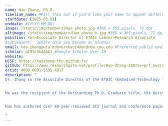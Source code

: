 ```yaml
---
name: Hao Zhang, Ph.D.
timeline_name: #Fill this out if you'd like your name to appear differently on the Timeline.
startdate: [2025-03-01]
enddate: #[YYYY-MM-DD]
image: /static/img/members/Hao_photo.jpg #365 x 365 pixels, 72 dpi
altimage: /static/img/members/Hao_photo_b.jpg #365 x 365 pixels, 72 dpi
position: <br>Associate Director of ETAIC Lab<br>Research Associate
#subsequent:  update once you become an alumnus
email: hao.zhang@uta.edu<br>haoz4@andrew.cmu.edu #Preferred public email address
scholar: qC9ScSkAAAAJ #Google Scholar User ID
website:
UCSF: https://haozhang-thu.github.io/
github: https://www.researchgate.net/profile/Hao-Zhang-288?ev=prf_overview
orcid: 0000-0001-5395-4017
description: "
Dr. Zhang is the Associate Director of the ETAIC (Embodied Technology for Autonomy, Intelligence, and Control) Research Lab at University of Texas at Arlington, working with [Prof. Eric Tseng](https://www.uta.edu/academics/faculty/profile?user=hongtei.tseng#Publications) (member of the National Academy of Engineering). He is currently conducting postdoctoral research in the [Safe AI Lab](https://safeai-lab.github.io/) at Carnegie Mellon University, working with [Prof. Ding Zhao](https://www.meche.engineering.cmu.edu/directory/bios/zhao-ding.html). He received his Ph.D. from School of Vehicle and Mobility at Tsinghua University, co-advised by [Prof. Zhi Wang](https://www.svm.tsinghua.edu.cn/essay/74/1854.html) and [Prof. Shengbo Eben Li](https://www.svm.tsinghua.edu.cn/essay/80/1812.html).


He was the recipient of the Outstanding Ph.D. Graduate title, the Outstanding Doctoral Dissertation award, and the “Shuimu Scholar” talent program at [Tsinghua University](https://www.tsinghua.edu.cn/en/) in 2024. His doctoral research directly contributed to the successful industry deployment of reinforcement learning methods in developing advanced driver-assistance systems and energy management systems, significantly enhancing the operational efficiency of connected and automated vehicles. Notably, the control systems he developed have been implemented in leading automotive companies such as [BYD Auto](https://www.byd.com/us), [Dongfeng Motor](https://www.dongfeng-global.com/), [SAIC Motor](https://www.saicmotor.com/english/index.shtml), and start-up automotive companies such as [Hybot](http://www.hybot.com.cn/). 


Hao has authored over 40 peer-reviewed SCI journal and conference papers and am a co-inventor on more than 20 patents. His current research focuses on multi-agent reinforcement learning theory, the integration of large language models with closed-loop control, and human–robot collaboration using game theory. He aims to advance AI agents for real-world deployment in autonomous systems (including robotics and vehicles) and distributed energy systems.

"
---
```

